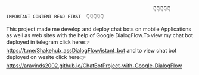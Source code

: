       
                                                           👇👇👇👇👇 IMPORTANT CONTENT READ FIRST  👇👇👇👇👇
      

This project made me develop and deploy chat bots on mobile Applications as well as web sites with the help of Google DialogFlow.To view my chat bot deployed in telegram
click here👉 https://t.me/Shakehub_assDialogFlow/istant_bot 
and to view chat bot deployed on wesite 
click here👉 https://aravinds2002.github.io/ChatBotProject-with-Google-DialogFlow
